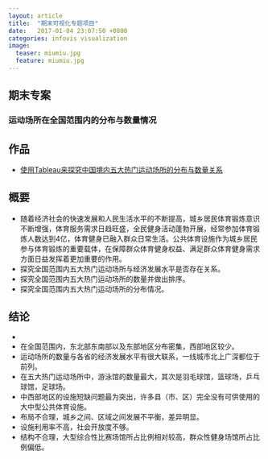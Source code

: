 ```yaml
---
layout: article
title:  "期末可视化专题项目"
date:   2017-01-04 23:07:50 +0800
categories: infovis visualization
image:
  teaser: miumiu.jpg
  feature: miumiu.jpg
---
```

## 期末专案

### 运动场所在全国范围内的分布与数量情况

## 作品
- <a href="https://public.tableau.com/profile/.3587#!/vizhome/1_5320/2_1" target="_blank">使用Tableau来探究中国境内五大热门运动场所的分布与数量关系</a>


## 概要
- 随着经济社会的快速发展和人民生活水平的不断提高，城乡居民体育锻炼意识不断增强，体育服务需求日趋旺盛，全民健身活动蓬勃开展，经常参加体育锻炼人数达到4亿，体育健身已融入群众日常生活。公共体育设施作为城乡居民参与体育锻炼的重要载体，在保障群众体育健身权益、满足群众体育健身需求方面日益发挥着更加重要的作用。
- 探究全国范围内五大热门运动场所与经济发展水平是否存在关系。
- 探究全国范围内五大热门运动场所的数量并做出排序。
- 探究全国范围内五大热门运动场所的分布情况。

## 结论
- 
- 在全国范围内，东北部东南部以及东部地区分布密集，西部地区较少。
- 运动场所的数量与各省的经济发展水平有很大联系，一线城市北上广深都位于前列。
- 在五大热门运动场所中，游泳馆的数量最大，其次是羽毛球馆，篮球场，乒乓球馆，足球场。
- 中西部地区的设施短缺问题最为突出，许多县（市、区）完全没有可供使用的大中型公共体育设施。
- 布局不合理，城乡之间、区域之间发展不平衡，差异明显。
- 设施利用率不高，社会开放度不够。
- 结构不合理，大型综合性比赛场馆所占比例相对较高，群众性健身场馆所占比例偏低。